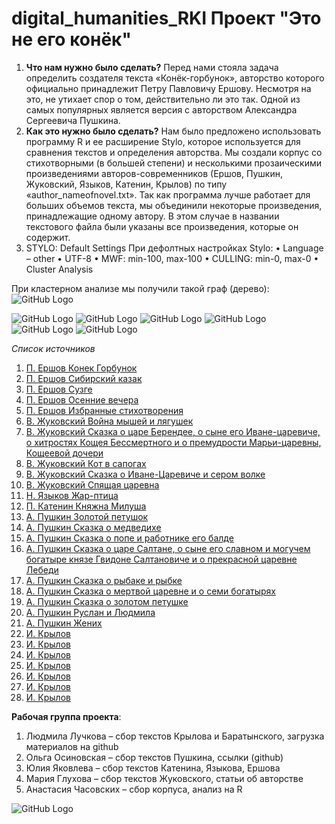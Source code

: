 # digital_humanities_RKI Проект "Это не его конёк"

1)	**Что нам нужно было сделать?**
Перед нами стояла задача определить создателя текста «Конёк-горбунок», авторство которого официально принадлежит Петру Павловичу Ершову. Несмотря на это, не утихает спор о том, действительно ли это так. Одной из самых популярных является версия с авторством Александра Сергеевича Пушкина.
2)	**Как это нужно было сделать?** 
Нам было предложено использовать программу R и ее расширение Stylo, которое используется для сравнения текстов и определения авторства. 
Мы создали корпус со стихотворными (в большей степени) и несколькими прозаическими произведениями авторов-современников (Ершов, Пушкин, Жуковский, Языков, Катенин, Крылов) по типу «author_nameofnovel.txt». Так как программа лучше работает для больших объемов текста, мы объединили некоторые произведения, принадлежащие одному автору. В этом случае в названии текстового файла были указаны все произведения, которые он содержит. 
3)	STYLO: Default Settings 
При дефолтных настройках Stylo:
•	Language – other
•	UTF-8
•	MWF: min-100, max-100
•	CULLING: min-0, max-0
•	Cluster Analysis 

При кластерном анализе мы получили такой граф (дерево): ![GitHub Logo](blob:https://web.telegram.org/b29c55a4-174b-461f-9050-5db615bf3a21)


![GitHub Logo]()
![GitHub Logo]()
![GitHub Logo]()
![GitHub Logo]()
![GitHub Logo]()
![GitHub Logo]()


*Список источников*
1. [П. Ершов Конек Горбунок](https://solnet.ee/skazki/777)
2. [П. Ершов Cибирский казак](http://libverse.ru/yershov/sibirskii-kazak.html)
3. [П. Ершов Сузге](http://libverse.ru/yershov/syzge.html)
4. [П. Ершов Осенние вечера](http://az.lib.ru/e/ershow_p_p/text_1856_osennie_vechera.shtml)
5. [П. Ершов Избранные стихотворения](http://az.lib.ru/e/ershow_p_p/text_0050.shtml)
6. [В. Жуковский Война мышей и лягушек](http://lib.ru/LITRA/ZHUKOWSKIJ/mouse.txt)
7. [В. Жуковский Сказка о царе Берендее, о сыне его Иване-царевиче, о хитростях Кощея Бессмертного и о премудрости Марьи-царевны, Кощеевой дочери](http://rvb.ru/19vek/zhukovsky/01text/vol3/02tales/300.htm)
8. [В. Жуковский Кот в сапогах](http://rvb.ru/19vek/zhukovsky/01text/vol3/02tales/303.htm)
9. [В. Жуковский Сказка о Иване-Царевиче и сером волке](http://az.lib.ru/e/ershow_p_p/text_0050.shtml)
10. [В. Жуковский Спящая царевна](http://rvb.ru/19vek/zhukovsky/01text/vol3/02tales/301.htm)
11. [Н. Языков Жар-птица](http://az.lib.ru/j/jazykow_n_m/text_0110.shtml)
12. [П. Катенин Княжна Милуша](http://public-library.ru/Katenin.Pavel/knyazhna_milusha.html)
13. [А. Пушкин Золотой петушок](http://rvb.ru/pushkin/01text/03fables/01fables/0801.htm)
14. [А. Пушкин Сказка о медведихе](http://rvb.ru/pushkin/01text/03fables/01fables/0797.htm)
15. [А. Пушкин Cказка о попе и работнике его балде](http://rvb.ru/pushkin/01text/03fables/01fables/0796.htm) 
16. [А. Пушкин Сказка о царе Салтане, о сыне его славном и могучем богатыре князе Гвидоне Салтановиче и о прекрасной царевне Лебеди](http://rvb.ru/pushkin/01text/03fables/01fables/0798.htm)
17. [А. Пушкин Сказка о рыбаке и рыбке](http://rvb.ru/pushkin/01text/03fables/01fables/0799.htm) 
18. [А. Пушкин Сказка о мертвой царевне и о семи богатырях](http://rvb.ru/pushkin/01text/03fables/01fables/0800.htm)
19. [А. Пушкин Сказка о золотом петушке](http://rvb.ru/pushkin/01text/03fables/01fables/0801.htm)
20. [А. Пушкин Руслан и Людмила](http://rvb.ru/pushkin/01text/02poems/01poems/0784.htm)
21. [А. Пушкин Жених](http://vseskazki.su/avtorskie-skazki/skazki-pushkina-online/zhenih-ballada.html)
22. [И. Крылов ]()
23. [И. Крылов ]()
24. [И. Крылов ]()
25. [И. Крылов ]()
26. [И. Крылов ]()
27. [И. Крылов ]()
28. [И. Крылов ]()





**Рабочая группа проекта**: 
1. Людмила Лучкова – сбор текстов Крылова и Баратынского, загрузка материалов на github 
2. Ольга Осиновская – сбор текстов Пушкина, ссылки (github) 
3. Юлия Яковлева – сбор текстов Катенина, Языкова, Ершова 
4. Мария Глухова – сбор текстов Жуковского, статьи об авторстве 
5. Анастасия Часовских – сбор корпуса, анализ на R

![GitHub Logo](https://www.hse.ru/images/main_en/hse_ru_logo.svg)
